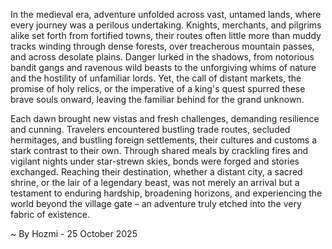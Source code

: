 
In the medieval era, adventure unfolded across vast, untamed lands, where every journey was a perilous undertaking. Knights, merchants, and pilgrims alike set forth from fortified towns, their routes often little more than muddy tracks winding through dense forests, over treacherous mountain passes, and across desolate plains. Danger lurked in the shadows, from notorious bandit gangs and ravenous wild beasts to the unforgiving whims of nature and the hostility of unfamiliar lords. Yet, the call of distant markets, the promise of holy relics, or the imperative of a king's quest spurred these brave souls onward, leaving the familiar behind for the grand unknown.

Each dawn brought new vistas and fresh challenges, demanding resilience and cunning. Travelers encountered bustling trade routes, secluded hermitages, and bustling foreign settlements, their cultures and customs a stark contrast to their own. Through shared meals by crackling fires and vigilant nights under star-strewn skies, bonds were forged and stories exchanged. Reaching their destination, whether a distant city, a sacred shrine, or the lair of a legendary beast, was not merely an arrival but a testament to enduring hardship, broadening horizons, and experiencing the world beyond the village gate – an adventure truly etched into the very fabric of existence.

~ By Hozmi - 25 October 2025
